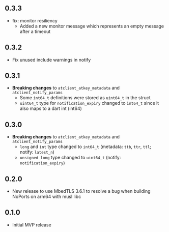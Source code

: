 ## 0.3.3

- fix: monitor resiliency
  - Added a new monitor message which represents an empty message after a timeout

## 0.3.2

- Fix unused include warnings in notify

## 0.3.1

- **Breaking changes** to `atclient_atkey_metadata` and `atclient_notify_params`
  - Some `int64_t` definitions were stored as `uint64_t` in the struct
  - `uint64_t` type for `notification_expiry` changed to `int64_t` since it also maps to a dart int (int64)

## 0.3.0

- **Breaking changes** to `atclient_atkey_metadata` and `atclient_notify_params`
  - `long` and `int` type changed to `int64_t` (metadata: `ttb`, `ttr`, `ttl`; notify: `latest_n`)
  - `unsigned long` type changed to `uint64_t` (notify: `notification_expiry`)

## 0.2.0

- New release to use MbedTLS 3.6.1 to resolve a bug when building NoPorts on arm64 with musl libc

## 0.1.0

- Initial MVP release

